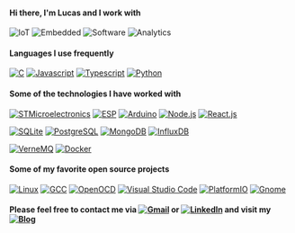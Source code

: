 #### Hi there, I'm Lucas and I work with

![IoT](https://img.shields.io/badge/-Internet%20of%20Things-ffab04?style=flat)
![Embedded](https://img.shields.io/badge/-Embedded%20Systems-D14836?style=flat)
![Software](https://img.shields.io/badge/-Software%20Development-007ACC?style=flat)
![Analytics](https://img.shields.io/badge/-Data%20Analytics%2FScience-4d008f?style=flat)

#### Languages I use frequently

[![C](https://img.shields.io/badge/-C%2FC++-007ACC?style=flat&logo=Coursera&logoColor=white)](https://gcc.gnu.org/)
[![Javascript](https://img.shields.io/badge/-JavaScript-ffab04?style=flat&logo=javascript&logoColor=white)](https://nodejs.org/en/)
[![Typescript](https://img.shields.io/badge/-Typescript-002E5F?style=flat&logo=typescript&logoColor=white)](https://www.typescriptlang.org/)
[![Python](https://img.shields.io/badge/-Python-4d008f?style=flat&logo=python&logoColor=white)](https://www.python.org/)

<!-- [![Top Langs](https://github-readme-stats.vercel.app/api/top-langs/?username=lucaslui&theme=dark&layout=compact)]() -->

#### Some of the technologies I have worked with

[![STMicroelectronics](https://img.shields.io/badge/-STM32-002E5F?style=flat&logo=STMicroelectronics&logoColor=white)](https://www.st.com/en/microcontrollers-microprocessors/stm32-32-bit-arm-cortex-mcus.html)
[![ESP](https://img.shields.io/badge/-ESP-D14836?style=flat&logo=Espressif&logoColor=white)](https://www.espressif.com/en/products/socs/esp32)
[![Arduino](https://img.shields.io/badge/-Arduino-336791?style=flat&logo=arduino&logoColor=white)](https://www.arduino.cc/)
[![Node.js](https://img.shields.io/badge/-Node.js-339933?style=flat&logo=Node.js&logoColor=white)](https://nodejs.org/en/) 
[![React.js](https://img.shields.io/badge/-React.js-007ACC?style=flat&logo=react&logoColor=white)](https://pt-br.reactjs.org/)

[![SQLite](https://img.shields.io/badge/-SQLite-002E5F?style=flat&logo=sqlite&logoColor=white)](https://www.sqlite.org/)
[![PostgreSQL](https://img.shields.io/badge/-PostgreSQL-336791?style=flat&logo=postgresql&logoColor=white)](https://www.postgresql.org/)
[![MongoDB](https://img.shields.io/badge/-MongoDB-339933?style=flat&logo=mongodb&logoColor=white)](https://www.mongodb.com/)
[![InfluxDB](https://img.shields.io/badge/-InfluxDB-007ACC?style=flat&logo=influxdb&logoColor=white)](https://www.influxdata.com/)

[![VerneMQ](https://img.shields.io/badge/-VerneMQ-002E5F?style=flat&logo=eclipse-mosquitto&logoColor=white)](https://vernemq.com/)
[![Docker](https://img.shields.io/badge/-Docker-007ACC?style=flat&logo=docker&logoColor=white)](https://www.docker.com/)

#### Some of my favorite open source projects

[![Linux](https://img.shields.io/badge/-Linux-ffab04?style=flat&logo=linux&logoColor=white)](https://www.linuxfoundation.org/)
[![GCC](https://img.shields.io/badge/-GCC%2FG++-D14836?style=flat&logo=GNU&logoColor=white)](https://gcc.gnu.org/)
[![OpenOCD](https://img.shields.io/badge/-OpenOCD-336791?style=flat&logo=Dependabot&logoColor=white)](http://openocd.org/)
[![Visual Studio Code](https://img.shields.io/badge/-VSCode-007ACC?style=flat&logo=visual-studio-code&logoColor=white)](https://github.com/microsoft/vscode)
[![PlatformIO](https://img.shields.io/badge/-PlatformIO-E34F26?style=flat&logo=bilibili&logoColor=white)](https://platformio.org/)
[![Gnome](https://img.shields.io/badge/-Gnome-4A86CF?style=flat&logo=gnome&logoColor=white)](https://www.gnome.org/)

#### Please feel free to contact me via [![Gmail](https://img.shields.io/badge/-Email-D14836?style=flat&logo=gmail&logoColor=white)](mailto:lucasluimotta@gmail.com) or [![LinkedIn](https://img.shields.io/badge/-Linkedin-007ACC?style=flat&logo=linkedin&logoColor=white)](https://www.linkedin.com/in/lucas-lui-motta/) and visit my [![Blog](https://img.shields.io/badge/-Blog-000000?style=flat&logo=houzz&logoColor=white)](https://blog-lucaslui.vercel.app/)
